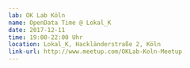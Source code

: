 ```yaml
---
lab: OK Lab Köln
name: OpenData Time @ Lokal_K
date: 2017-12-11
time: 19:00-22:00 Uhr
location: Lokal_K, Hackländerstraße 2, Köln
link-url: http://www.meetup.com/OKLab-Koln-Meetup
---
```

